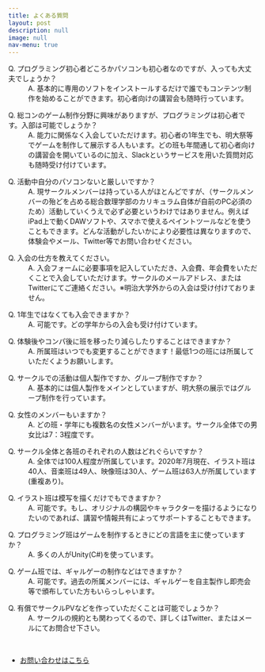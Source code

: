 ```yaml
---
title: よくある質問
layout: post
description: null
image: null
nav-menu: true
---
```


<!-- Main -->
<div id="main">

<!-- One -->
<section id="one">
	<div class="inner">
		<dl>
            <dt>Q. プログラミング初心者どころかパソコンも初心者なのですが、入っても大丈夫でしょうか？</dt>
            <dd>A. 基本的に専用のソフトをインストールするだけで誰でもコンテンツ制作を始めることができます。初心者向けの講習会も随時行っています。</dd>
        </dl>
        <dl>
            <dt>Q. 総コンのゲーム制作分野に興味がありますが、プログラミングは初心者です。入部は可能でしょうか？</dt>
            <dd>A. 能力に関係なく入会していただけます。初心者の1年生でも、明大祭等でゲームを制作して展示する人もいます。どの班も年間通して初心者向けの講習会を開いているのに加え、Slackというサービスを用いた質問対応も随時受け付けています。</dd>
        </dl>
        <dl>
            <dt>Q. 活動中自分のパソコンないと厳しいですか？</dt>
            <dd>A. 現サークルメンバーは持っている人がほとんどですが、（サークルメンバーの殆どを占める総合数理学部のカリキュラム自体が自前のPC必須のため）活動していくうえで必ず必要というわけではありません。例えばiPad上で動くDAWソフトや、スマホで使えるペイントツールなどを使うこともできます。どんな活動がしたいかにより必要性は異なりますので、体験会やメール、Twitter等でお問い合わせください。</dd>
        </dl>
        <dl>
            <dt>Q. 入会の仕方を教えてください。</dt>
            <dd>A. 入会フォームに必要事項を記入していただき、入会費、年会費をいただくことで入会していただけます。サークルのメールアドレス、またはTwitterにてご連絡ください。※明治大学外からの入会は受け付けておりません。</dd>
        </dl>
        <dl>
            <dt>Q. 1年生ではなくても入会できますか？</dt>
            <dd>A. 可能です。どの学年からの入会も受け付けています。</dd>
        </dl>
        <dl>
            <dt>Q. 体験後やコンパ後に班を移ったり減らしたりすることはできますか？</dt>
            <dd>A. 所属班はいつでも変更することができます！最低1つの班には所属していただくようお願いします。</dd>
        </dl>
        <dl>
            <dt>Q. サークルでの活動は個人製作ですか、グループ制作ですか？</dt>
            <dd>A. 基本的には個人製作をメインとしていますが、明大祭の展示ではグループ制作を行っています。</dd>
        </dl>
        <dl>
            <dt>Q. 女性のメンバーもいますか？</dt>
            <dd>A. どの班・学年にも複数名の女性メンバーがいます。サークル全体での男女比は7：3程度です。</dd>
        </dl>
        <dl>
            <dt>Q. サークル全体と各班のそれぞれの人数はどれぐらいですか？</dt>
            <dd>A. 全体では100人程度が所属しています。2020年7月現在、イラスト班は40人、音楽班は49人、映像班は30人、ゲーム班は63人が所属しています(重複あり)。</dd>
        </dl>
        <dl>
            <dt>Q. イラスト班は模写を描くだけでもできますか？</dt>
            <dd>A. 可能です。もし、オリジナルの構図やキャラクターを描けるようになりたいのであれば、講習や情報共有によってサポートすることもできます。</dd>
        </dl>
        <dl>
            <dt>Q. プログラミング班はゲームを制作するときにどの言語を主に使っていますか？</dt>
            <dd>A. 多くの人がUnity(C#)を使っています。</dd>
        </dl>
        <dl>
            <dt>Q. ゲーム班では、ギャルゲーの制作などはできますか？</dt>
            <dd>A. 可能です。過去の所属メンバーには、ギャルゲーを自主製作し即売会等で頒布していた方もいらっしゃいます。</dd>
        </dl>
        <dl>
            <dt>Q. 有償でサークルPVなどを作っていただくことは可能でしょうか？</dt>
            <dd>A. サークルの規約とも関わってくるので、詳しくはTwitter、またはメールにてお問合せ下さい。</dd>
        </dl>
        <br>
        <ul class="actions">
            <li><a href="5-contact.html" class="button">お問い合わせはこちら</a></li>
        </ul>
	</div>
</section>